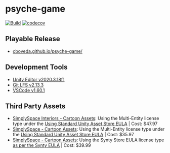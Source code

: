 # psyche-game
[![Build](https://github.com/cboveda/psyche-game/actions/workflows/main.yml/badge.svg)](https://github.com/cboveda/psyche-game/actions/workflows/main.yml)
[![codecov](https://codecov.io/gh/cboveda/psyche-game/branch/dev/graph/badge.svg?token=VODBNEAIG3)](https://codecov.io/gh/cboveda/psyche-game)

## Playable Release
- [cboveda.github.io/psyche-game/](https://cboveda.github.io/psyche-game/)

## Development Tools
-  [Unity Editor v2020.3.18f1](https://unity3d.com/unity/qa/lts-releases)
-  [Git LFS v2.13.3](https://git-lfs.github.com/)
-  [VSCode v1.60.1](https://code.visualstudio.com/)

## Third Party Assets
-  [SimplySpace Interiors - Cartoon Assets](https://assetstore.unity.com/packages/3d/environments/sci-fi/simple-space-interiors-cartoon-assets-87964): Using the Multi-Entity license type under the [Using Standard Unity Asset Store EULA](https://unity3d.com/legal/as_terms?_gl=1*19fell3*_gcl_aw*R0NMLjE2MzQ0MDI3NzcuQ2p3S0NBanc4S21MQmhCOEVpd0FRYnFOb0lmX3VidkZTMmtSS3AxY25BMUFacUdjRl83NmRraEhyTjJlYi1pS2F1aS03U3lfV3c3MFNSb0NVRU1RQXZEX0J3RQ..&_ga=2.107343298.1186192561.1634328229-1057728314.1629309491&_gac=1.61557726.1634402777.CjwKCAjw8KmLBhB8EiwAQbqNoIf_ubvFS2kRKp1cnA1AZqGcF_76dkhHrN2eb-iKaui-7Sy_Ww70SRoCUEMQAvD_BwE) | Cost: $47.97
-  [SimplySpace - Cartoon Assets](https://assetstore.unity.com/packages/3d/vehicles/space/simple-space-cartoon-assets-82496): Using the Multi-Entity license type under the [Using Standard Unity Asset Store EULA](https://unity3d.com/legal/as_terms?_gl=1*19fell3*_gcl_aw*R0NMLjE2MzQ0MDI3NzcuQ2p3S0NBanc4S21MQmhCOEVpd0FRYnFOb0lmX3VidkZTMmtSS3AxY25BMUFacUdjRl83NmRraEhyTjJlYi1pS2F1aS03U3lfV3c3MFNSb0NVRU1RQXZEX0J3RQ..&_ga=2.107343298.1186192561.1634328229-1057728314.1629309491&_gac=1.61557726.1634402777.CjwKCAjw8KmLBhB8EiwAQbqNoIf_ubvFS2kRKp1cnA1AZqGcF_76dkhHrN2eb-iKaui-7Sy_Ww70SRoCUEMQAvD_BwE) | Cost: $35.97
-  [SimplySpace - Cartoon Assets](https://syntystore.com/products/polygon-office-pack): Using the Synty Store EULA license type [as per the Synty EULA](https://syntystore.com/pages/end-user-licence-agreement) | Cost: $39.99